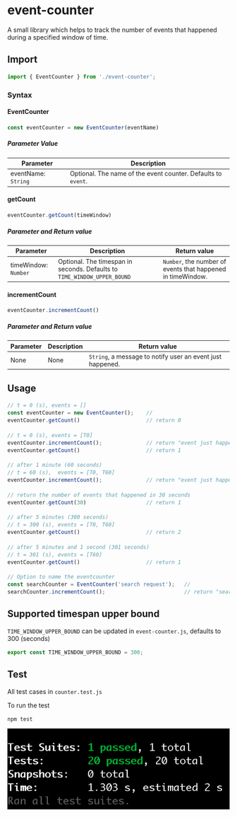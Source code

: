 # event-counter

A small library which helps to track the number of events that happened during a specified window of time.

## Import

``` javascript
import { EventCounter } from './event-counter';
```

### Syntax
#### EventCounter
```javascript
const eventCounter = new EventCounter(eventName)
```
##### Parameter Value
| Parameter | Description |
| ------------- | ------------- |
| eventName: `String`  | Optional. The name of the event counter. Defaults to `event`. |

#### getCount
```javascript
eventCounter.getCount(timeWindow)
```
##### Parameter and Return value
| Parameter  | Description | Return value |
| ------------- | ------------- | ------- |
| timeWindow: `Number` | Optional. The timespan in seconds. Defaults to `TIME_WINDOW_UPPER_BOUND` | `Number`, the number of events that happened in timeWindow. |


#### incrementCount
```javascript
eventCounter.incrementCount()
```

##### Parameter and Return value
| Parameter  | Description | Return value |
| ------------- | ------------- | ------- |
| None | None | `String`, a message to notify user an event just happened. |

## Usage 
```javascript
// t = 0 (s), events = []
const eventCounter = new EventCounter();    //
eventCounter.getCount()                     // return 0

// t = 0 (s), events = [T0]
eventCounter.incrementCount();              // return "event just happened"
eventCounter.getCount()                     // return 1

// after 1 minute (60 seconds)
// t = 60 (s),  events = [T0, T60]
eventCounter.incrementCount();              // return "event just happened"

// return the number of events that happened in 30 seconds
eventCounter.getCount(30)                   // return 1

// after 5 minutes (300 seconds)
// t = 300 (s), events = [T0, T60]
eventCounter.getCount()                     // return 2                    

// after 5 minutes and 1 second (301 seconds)
// t = 301 (s), events = [T60]
eventCounter.getCount()                     // return 1

// Option to name the eventcounter
const searchCounter = EventCounter('search request');   //
searchCounter.incrementCount();                         // return "search request just happened"
```

## Supported timespan upper bound

`TIME_WINDOW_UPPER_BOUND` can be updated in `event-counter.js`, defaults to 300 (seconds)

```javascript
export const TIME_WINDOW_UPPER_BOUND = 300;
```

## Test
All test cases in `counter.test.js`

To run the test

```
npm test
```

![alt test](test.png)
